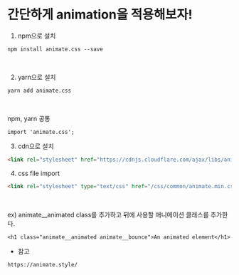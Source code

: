 # 간단하게 animation을 적용해보자!

1. npm으로 설치
```
npm install animate.css --save
```

<br/>

2. yarn으로 설치
```
yarn add animate.css
```
<br/>

npm, yarn 공통
```
import 'animate.css';
```

3. cdn으로 설치
```html
<link rel="stylesheet" href="https://cdnjs.cloudflare.com/ajax/libs/animate.css/4.1.1/animate.min.css"/>
```

4. css file import
```html
<link rel="stylesheet" type="text/css" href="/css/common/animate.min.css">
```

<br/>

ex) animate__animated class를 추가하고 뒤에 사용할 애니메이션 클래스를 추가한다.
```
<h1 class="animate__animated animate__bounce">An animated element</h1>
```

* 참고
```
https://animate.style/
```